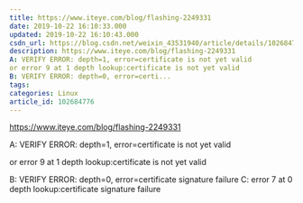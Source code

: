 ```yaml
---
title: https://www.iteye.com/blog/flashing-2249331
date: 2019-10-22 16:10:33.000
updated: 2019-10-22 16:10:43.000
csdn_url: https://blog.csdn.net/weixin_43531940/article/details/102684776
description: https://www.iteye.com/blog/flashing-2249331
A: VERIFY ERROR: depth=1, error=certificate is not yet valid
or error 9 at 1 depth lookup:certificate is not yet valid
B: VERIFY ERROR: depth=0, error=certi...
tags: 
categories: Linux
article_id: 102684776
---
```

﻿https://www.iteye.com/blog/flashing-2249331

A: VERIFY ERROR: depth=1, error=certificate is not yet valid

or error 9 at 1 depth lookup:certificate is not yet valid

B: VERIFY ERROR: depth=0, error=certificate signature failure
C: error 7 at 0 depth lookup:certificate signature failure

 
